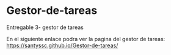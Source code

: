 # Gestor-de-tareas
Entregable 3- gestor de tareas

En el siguiente enlace podra ver la pagina del gestor de tareas:
https://santyssc.github.io/Gestor-de-tareas/
